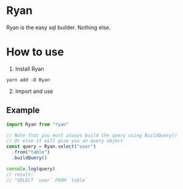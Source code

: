 # Ryan

Ryan is the easy sql builder. Nothing else.

# How to use

1. Install Ryan

`yarn add -D Ryan`

2. Import and use

## Example

```ts
import Ryan from "ryan"

// Note that you must always build the query using BuildQuery()
// Or else it will give you an query object
const query = Ryan.select("user")
  .from("table")
  .buildQuery()

console.log(query)
// result:
// "SELECT `user` FROM `table`
```
